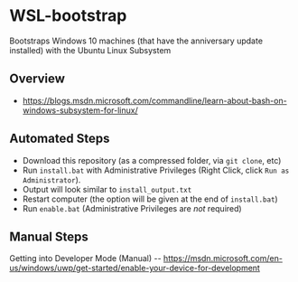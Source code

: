 # WSL-bootstrap
Bootstraps Windows 10 machines (that have the anniversary update installed) with the Ubuntu Linux Subsystem

## Overview
- https://blogs.msdn.microsoft.com/commandline/learn-about-bash-on-windows-subsystem-for-linux/

## Automated Steps
- Download this repository (as a compressed folder, via `git clone`, etc) 
- Run `install.bat` with Administrative Privileges (Right Click, click `Run as Administrator`).
- Output will look similar to `install_output.txt`
- Restart computer (the option will be given at the end of `install.bat`)
- Run `enable.bat` (Administrative Privileges are *not* required)

## Manual Steps
Getting into Developer Mode (Manual) -- https://msdn.microsoft.com/en-us/windows/uwp/get-started/enable-your-device-for-development
